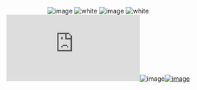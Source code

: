 <div align="center">

![image](https://github.com/k2view-academy/K2View-Academy/blob/master/articles/images/welcome_header.png)
![white](https://user-images.githubusercontent.com/61159307/80313423-849e7000-87f3-11ea-862d-40d569411a93.png)
![image](https://github.com/k2view-academy/K2View-Academy/blob/master/articles/images/sign_up.png)
![white](https://user-images.githubusercontent.com/61159307/80313423-849e7000-87f3-11ea-862d-40d569411a93.png)
[![image](https://github.com/k2view-academy/K2View-Academy/blob/master/articles/README.md)](https://user-images.githubusercontent.com/61159307/80313146-d47c3780-87f1-11ea-9028-69e025a602a2.png)![image](https://github.com/k2view-academy/K2View-Academy/blob/master/articles/images/Academy.png)[![image](https://user-images.githubusercontent.com/61159307/80313153-dba34580-87f1-11ea-90ca-aa5f9495d980.png)](https://github.com/k2view-academy/K2View-Academy/blob/master/articles/images/QandA.png)


</div>
